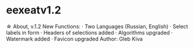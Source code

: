 # eexeatv1.2
☆ About, v.1.2 New Functions: · Two Languages (Russian, English)  · Select labels in form  · Headers of selections added  · Algorithms upgraded  · Watermark added  · Favicon upgraded  Author: Gleb Kiva
